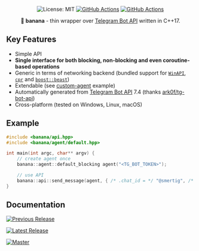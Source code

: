 <p align="center">
  <img src="https://img.shields.io/badge/License-MIT-blue.svg" alt="License: MIT">
  <a href="https://github.com/Smertig/banana/actions"><img src="https://github.com/Smertig/banana/workflows/Tagged%20Release/badge.svg" alt="GitHub Actions"></a>
  <a href="https://github.com/Smertig/banana/actions"><img src="https://github.com/Smertig/banana/workflows/Build%20On%20Push/badge.svg" alt="GitHub Actions"></a>
</p>

<p align="center">
  🍌 <b>banana</b> - thin wrapper over <a href="https://core.telegram.org/bots/api">Telegram Bot API</a> written in C++17.
</p>

## Key Features

 - Simple API
 - **Single interface for both blocking, non-blocking and even coroutine-based operations**
 - Generic in terms of networking backend (bundled support for [`WinAPI`](https://docs.microsoft.com/en-us/windows/win32/api/wininet/nf-wininet-httpsendrequesta), [`cpr`](https://github.com/whoshuu/cpr) and [`boost::beast`](https://github.com/boostorg/beast))
 - Extendable (see [custom-agent](https://github.com/Smertig/banana/blob/master/examples/custom-agent-blocking.cpp) example)
 - Automatically generated from [Telegram Bot API](https://core.telegram.org/bots/api) 7.4 (thanks [ark0f/tg-bot-api](https://github.com/ark0f/tg-bot-api))
 - Cross-platform (tested on Windows, Linux, macOS)

## Example

```c++
#include <banana/api.hpp>
#include <banana/agent/default.hpp>

int main(int argc, char** argv) {
    // create agent once
    banana::agent::default_blocking agent("<TG_BOT_TOKEN>");

    // use API
    banana::api::send_message(agent, { /* .chat_id = */ "@smertig", /* .text = */ "Hello, world!" });
}
```

## Documentation

[![Previous Release](https://img.shields.io/github/v/release/smertig/banana?label=Banana%20Docs&filter=v0.3.0)](https://smertig.github.io/banana/v0.3.0)

[![Latest Release](https://img.shields.io/github/v/release/smertig/banana?label=Banana%20Docs)](https://smertig.github.io/banana/v0.4.0)

[![Master](https://img.shields.io/badge/Banana%20Docs-master-blue.svg)](https://smertig.github.io/banana/master)
